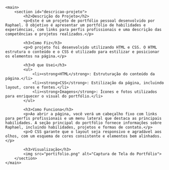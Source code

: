<!DOCTYPE html>
<html lang="pt-BR">
<head>
    <meta charset="UTF-8">
    <meta name="viewport" content="width=device-width, initial-scale=1.0">
    <title>Portfólio Raphael</title>
    <link rel="stylesheet" href="style.css">
</head>
<body>
    <header>
        <!-- Cabeçalho do Portfólio -->
    </header>

    <main>
        <section id="descricao-projeto">
            <h2>Descrição do Projeto</h2>
            <p>Este é um projeto de portfólio pessoal desenvolvido por Raphael. O objetivo é apresentar um portfólio de habilidades e experiências, com links para perfis profissionais e uma descrição das competências e projetos realizados.</p>
            
            <h3>Como Fiz</h3>
            <p>O projeto foi desenvolvido utilizando HTML e CSS. O HTML estrutura o conteúdo e o CSS é utilizado para estilizar e posicionar os elementos na página.</p>
            
            <h3>O que Usei</h3>
            <ul>
                <li><strong>HTML</strong>: Estruturação do conteúdo da página.</li>
                <li><strong>CSS</strong>: Estilização da página, incluindo layout, cores e fontes.</li>
                <li><strong>Imagens</strong>: Ícones e fotos utilizados para enriquecer o visual do portfólio.</li>
            </ul>
            
            <h3>Como Funciona</h3>
            <p>Ao abrir a página, você verá um cabeçalho fixo com links para perfis profissionais e um menu lateral que destaca as principais habilidades. A seção principal do portfólio fornece informações sobre Raphael, incluindo habilidades, projetos e formas de contato.</p>
            <p>O CSS garante que o layout seja responsivo e agradável aos olhos, com um esquema de cores consistente e elementos bem alinhados.</p>
            
            <h3>Visualização</h3>
            <img src="portifolio.png" alt="Captura de Tela do Portfólio">
        </section>
    </main>
</body>
</html>
